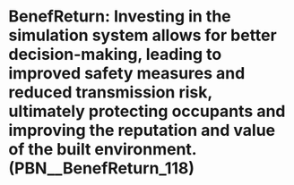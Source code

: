 # BenefReturn: __Investing in the simulation system allows for better decision-making, leading to improved safety measures and reduced transmission risk, ultimately protecting occupants and improving the reputation and value of the built environment.__ (PBN__BenefReturn_118)

